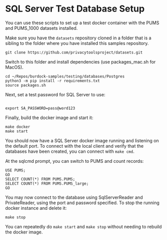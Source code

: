 # SQL Server Test Database Setup

You can use these scripts to set up a test docker container with the PUMS and PUMS_1000 datasets installed.

Make sure you have the `datasets` repository cloned in a folder that is a sibling to the folder where you have installed this samples repository.

```
git clone https://github.com/privacytoolsproject/datasets.git
```

Switch to this folder and install dependencies (use packages_mac.sh for MacOS).

```
cd ~/Repos/burdock-samples/testing/databases/Postgres
python3 -m pip install -r requirements.txt
source packages.sh
```

Next, set a test password for SQL Server to use:

```

export SA_PASSWORD=pass@word123
```

Finally, build the docker image and start it:

```
make docker
make start
```

You should now have a SQL Server docker image running and listening on the default port.  To connect with the local client and verify that the databases have been created, you can connect with `make cmd`.

At the sqlcmd prompt, you can switch to PUMS and count records:

```
USE PUMS;
GO
SELECT COUNT(*) FROM PUMS.PUMS;
SELECT COUNT(*) FROM PUMS.PUMS_large;
GO
```

You may now connect to the database using SqlServerReader and PrivateReader, using the port and password specified.  To stop the running docker instance and delete it:

```
make stop
```

You can repeatedly do `make start` and `make stop` without needing to rebuild the docker image.
